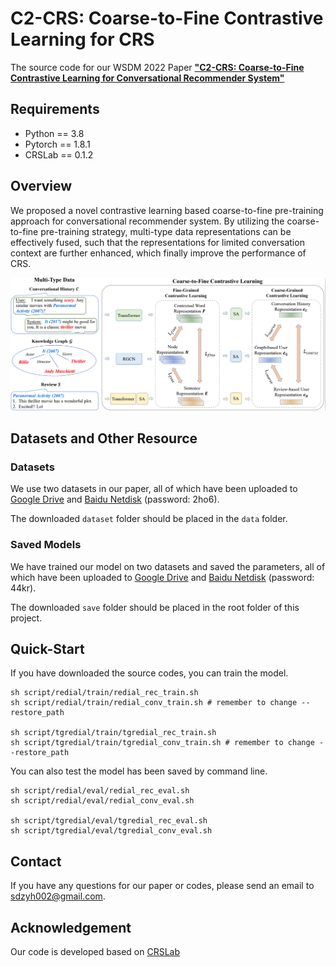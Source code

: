 # C2-CRS: Coarse-to-Fine Contrastive Learning for CRS
The source code for our WSDM 2022 Paper [**"C2-CRS: Coarse-to-Fine Contrastive Learning for Conversational Recommender System"**](https://arxiv.org/abs/2201.02732)


## Requirements
* Python == 3.8
* Pytorch == 1.8.1
* CRSLab == 0.1.2

## Overview
We proposed a novel contrastive learning based coarse-to-fine pre-training approach for conversational recommender system.  By utilizing the coarse-to-fine pre-training strategy, multi-type data representations can be effectively fused, such that the representations for limited conversation context are further enhanced, which finally improve the performance of CRS.

![avatar](figure/model.png)

## Datasets and Other Resource
### Datasets
We use two datasets in our paper, all of which have been uploaded to [Google Drive](https://drive.google.com/file/d/1tVZ4d_MED0WkbXT65M93aedXyFSMi3eD/view?usp=sharing) and [Baidu Netdisk](https://pan.baidu.com/s/1uDY7gmiQLZjtPOPtbG_5hg) (password: 2ho6).

The downloaded `dataset` folder should be placed in the `data` folder.

### Saved Models
We have trained our model on two datasets and saved the parameters, all of which have been uploaded to [Google Drive](https://drive.google.com/file/d/10AuaBsoEoGsn2usrsvMXhS-fqGfmIWdA/view?usp=sharing) and [Baidu Netdisk](https://pan.baidu.com/s/1otJotSaDpNoL7FYRg1tSfQ) (password: 44kr).

The downloaded `save` folder should be placed in the root folder of this project.

## Quick-Start
If you have downloaded the source codes, you can train the model.
```
sh script/redial/train/redial_rec_train.sh
sh script/redial/train/redial_conv_train.sh # remember to change --restore_path

sh script/tgredial/train/tgredial_rec_train.sh
sh script/tgredial/train/tgredial_conv_train.sh # remember to change --restore_path
```

You can also test the model has been saved by command line.
```
sh script/redial/eval/redial_rec_eval.sh
sh script/redial/eval/redial_conv_eval.sh

sh script/tgredial/eval/tgredial_rec_eval.sh
sh script/tgredial/eval/tgredial_conv_eval.sh
```

## Contact
If you have any questions for our paper or codes, please send an email to sdzyh002@gmail.com.

## Acknowledgement 
Our code is developed based on [CRSLab](https://github.com/RUCAIBox/CRSLab)

<!-- Any scientific publications that use our codes and datasets should cite the following paper as the reference:
```
@inproceedings{He-WSDM-2021,
    title = "Improving Multi-hop Knowledge Base Question Answering by Learning Intermediate Supervision Signals",
    author = {Gaole He and
              Yunshi Lan and
              Jing Jiang and
              Wayne Xin Zhao and
              Ji{-}Rong Wen},
    booktitle = {{WSDM}},
    year = {2022},
}
``` -->